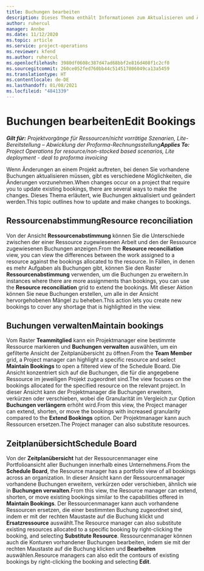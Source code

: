 ```yaml
---
title: Buchungen bearbeiten
description: Dieses Thema enthält Informationen zum Aktualisieren und Ändern von Buchungen.
author: ruhercul
manager: Annbe
ms.date: 11/12/2020
ms.topic: article
ms.service: project-operations
ms.reviewer: kfend
ms.author: ruhercul
ms.openlocfilehash: 3980df0608c387d47ad68bbf2e816d408f1c2cf0
ms.sourcegitcommit: 260ce052fed760bb44c514517806049ca13a5459
ms.translationtype: HT
ms.contentlocale: de-DE
ms.lasthandoff: 01/08/2021
ms.locfileid: "4841339"
---
```

# <a name="edit-bookings"></a><span data-ttu-id="1ce29-103">Buchungen bearbeiten</span><span class="sxs-lookup"><span data-stu-id="1ce29-103">Edit Bookings</span></span>

<span data-ttu-id="1ce29-104">_**Gilt für:** Projektvorgänge für Ressourcen/nicht vorrätige Szenarien, Lite-Bereitstellung – Abwicklung der Proforma-Rechnungsstellung_</span><span class="sxs-lookup"><span data-stu-id="1ce29-104">_**Applies To:** Project Operations for resource/non-stocked based scenarios, Lite deployment - deal to proforma invoicing_</span></span>


<span data-ttu-id="1ce29-105">Wenn Änderungen an einem Projekt auftreten, bei denen Sie vorhandene Buchungen aktualisieren müssen, gibt es verschiedene Möglichkeiten, die Änderungen vorzunehmen.</span><span class="sxs-lookup"><span data-stu-id="1ce29-105">When changes occur on a project that require you to update existing bookings, there are several ways to make the changes.</span></span> <span data-ttu-id="1ce29-106">Dieses Thema erläutert, wie Buchungen aktualisiert und geändert werden.</span><span class="sxs-lookup"><span data-stu-id="1ce29-106">This topic outlines how to update and make changes to bookings.</span></span>

## <a name="resource-reconciliation"></a><span data-ttu-id="1ce29-107">Ressourcenabstimmung</span><span class="sxs-lookup"><span data-stu-id="1ce29-107">Resource reconciliation</span></span>

<span data-ttu-id="1ce29-108">Von der Ansicht **Ressourcenabstimmung** können Sie die Unterschiede zwischen der einer Ressource zugewiesenen Arbeit und den der Ressource zugewiesenen Buchungen anzeigen.</span><span class="sxs-lookup"><span data-stu-id="1ce29-108">From the **Resource reconciliation** view, you can view the differences between the work assigned to a resource against the bookings allocated to the resource.</span></span> <span data-ttu-id="1ce29-109">In Fällen, in denen es mehr Aufgaben als Buchungen gibt, können Sie den Raster **Ressourcenabstimmung** verwenden, um die Buchungen zu erweitern.</span><span class="sxs-lookup"><span data-stu-id="1ce29-109">In instances where there are more assignments than bookings, you can use the **Resource reconciliation** grid to extend the bookings.</span></span> <span data-ttu-id="1ce29-110">Mit dieser Aktion können Sie neue Buchungen erstellen, um alle in der Ansicht hervorgehobenen Mängel zu beheben.</span><span class="sxs-lookup"><span data-stu-id="1ce29-110">This action lets you create new bookings to cover any shortage that is highlighted in the view.</span></span>

## <a name="maintain-bookings"></a><span data-ttu-id="1ce29-111">Buchungen verwalten</span><span class="sxs-lookup"><span data-stu-id="1ce29-111">Maintain bookings</span></span>

<span data-ttu-id="1ce29-112">Vom Raster **Teammitglied** kann ein Projektmanager eine bestimmte Ressource markieren und **Buchungen verwalten** auswählen, um ein gefilterte Ansicht der Zeitplanübersicht zu öffnen.</span><span class="sxs-lookup"><span data-stu-id="1ce29-112">From the **Team Member** grid, a Project manager can highlight a specific resource and select **Maintain Bookings** to open a filtered view of the Schedule Board.</span></span> <span data-ttu-id="1ce29-113">Die Ansicht konzentriert sich auf die Buchungen, die für die angegebene Ressource im jeweiligen Projekt zugeordnet sind.</span><span class="sxs-lookup"><span data-stu-id="1ce29-113">The view focuses on the bookings allocated for the specified resource on the relevant project.</span></span> <span data-ttu-id="1ce29-114">In dieser Ansicht kann der Projektmanager die Buchungen erweitern, verkürzen oder verschieben, wobei die Granularität im Vergleich zur Option **Buchungen verlängern** erhöht wird.</span><span class="sxs-lookup"><span data-stu-id="1ce29-114">From this view, the Project manager can extend, shorten, or move the bookings with increased granularity compared to the **Extend Bookings** option.</span></span> <span data-ttu-id="1ce29-115">Der Projektmanager kann auch Ressourcen ersetzen.</span><span class="sxs-lookup"><span data-stu-id="1ce29-115">The Project manager can also substitute resources.</span></span>

## <a name="schedule-board"></a><span data-ttu-id="1ce29-116">Zeitplanübersicht</span><span class="sxs-lookup"><span data-stu-id="1ce29-116">Schedule Board</span></span>

<span data-ttu-id="1ce29-117">Von der **Zeitplanübersicht** hat der Ressourcenmanager eine Portfolioansicht aller Buchungen innerhalb eines Unternehmens.</span><span class="sxs-lookup"><span data-stu-id="1ce29-117">From the **Schedule Board**, the Resource manager has a portfolio view of all bookings across an organization.</span></span> <span data-ttu-id="1ce29-118">In dieser Ansicht kann der Ressourcenmanager vorhandene Buchungen erweitern, verkürzen oder verschieben, ähnlich wie in **Buchungen verwalten**.</span><span class="sxs-lookup"><span data-stu-id="1ce29-118">From this view, the Resource manager can extend, shorten, or move existing bookings similar to the capabilities offered in **Maintain Bookings**.</span></span> <span data-ttu-id="1ce29-119">Der Ressourcenmanager kann auch vorhandene Ressourcen ersetzen, die einer bestimmten Buchung zugeordnet sind, indem er mit der rechten Maustaste auf die Buchung klickt und **Ersatzressource** auswählt.</span><span class="sxs-lookup"><span data-stu-id="1ce29-119">The Resource manager can also substitute existing resources allocated to a specific booking by right-clicking the booking, and selecting **Substitute Resource**.</span></span> <span data-ttu-id="1ce29-120">Ressourcenmanager können auch die Konturen vorhandener Buchungen bearbeiten, indem sie mit der rechten Maustaste auf die Buchung klicken und **Bearbeiten** auswählen.</span><span class="sxs-lookup"><span data-stu-id="1ce29-120">Resource managers can also edit the contours of existing bookings by right-clicking the booking and selecting **Edit**.</span></span>
